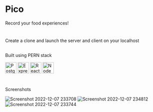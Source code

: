 # Pico
Record your food experiences!


#
Create a clone and launch the server and client on your localhost

##
Built using PERN stack
<p align="left">
<a href="https://www.postgresql.org/" target="_blank" rel="noreferrer"><img src="https://raw.githubusercontent.com/danielcranney/readme-generator/main/public/icons/skills/postgresql-colored.svg" width="36" height="36" alt="PostgreSQL" /></a>
<a href="https://expressjs.com/" target="_blank" rel="noreferrer"><img src="https://raw.githubusercontent.com/danielcranney/readme-generator/main/public/icons/skills/express-colored.svg" width="36" height="36" alt="Express" /></a>
<a href="https://reactjs.org/" target="_blank" rel="noreferrer"><img src="https://raw.githubusercontent.com/danielcranney/readme-generator/main/public/icons/skills/react-colored.svg" width="36" height="36" alt="React" /></a>
<a href="https://nodejs.org/en/" target="_blank" rel="noreferrer"><img src="https://raw.githubusercontent.com/danielcranney/readme-generator/main/public/icons/skills/nodejs-colored.svg" width="36" height="36" alt="NodeJS" /></a>
</p>

#
Screenshots

![Screenshot 2022-12-07 233708](https://user-images.githubusercontent.com/73868258/206389205-08fadb31-6c7c-40e8-9b0d-c2096afce66d.png)
![Screenshot 2022-12-07 234812](https://user-images.githubusercontent.com/73868258/206389208-789ddd99-1ef5-4c26-93cb-0dade4159d6a.png)
![Screenshot 2022-12-07 233744](https://user-images.githubusercontent.com/73868258/206389210-60a0f64e-db29-4bf6-a043-2bab60b1a965.png)
